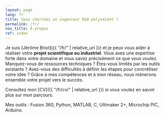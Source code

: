```yaml
---
layout: page
lang: fr
title: Vous cherchez un ingénieur R&D polyvalent ?
permalink: /fr/
nav_title: À propos
ref: index
---
```


Je suis [Jérôme Briot]({{ "/fr/" | relative_url }}) et je peux vous aider à réaliser votre **projet scientifique ou industriel**. Vous avez une expertise forte dans votre domaine et vous savez précisément ce que vous voulez. 
Manquez-vous de ressources techniques&nbsp;? Êtes-vous limités par les outils existants&nbsp;? Avez-vous des difficultés à définir les étapes pour concrétiser votre idée&nbsp;? 
Grâce à mes compétences et à mon réseau, nous mènerons ensemble votre projet vers le succès.

Consultez mon [CV]({{ "/fr/cv/" | relative_url }}) si vous voulez en savoir plus sur mon parcours.

Mes outils&nbsp;: Fusion 360, Python, MATLAB, C, Ultimaker 2+, Microchip PIC, Arduino.